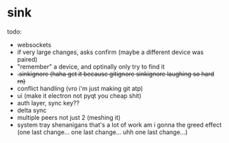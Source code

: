 # sink
todo: 
- websockets
- if very large changes, asks confirm (maybe a different device was paired)
- "remember" a device, and optinally only try to find it
- ~~.sinkignore (haha get it because gitignore sinkignore laughing so hard rn)~~
- conflict handling (vro i'm just making git atp)
- ui (make it electron not pyqt you cheap shit)
- auth layer, sync key??
- delta sync
- multiple peers not just 2 (meshing it)
- system tray shenanigans 
that's a lot of work 
am i gonna the greed effect (one last change... one last change... uhh one last change...)